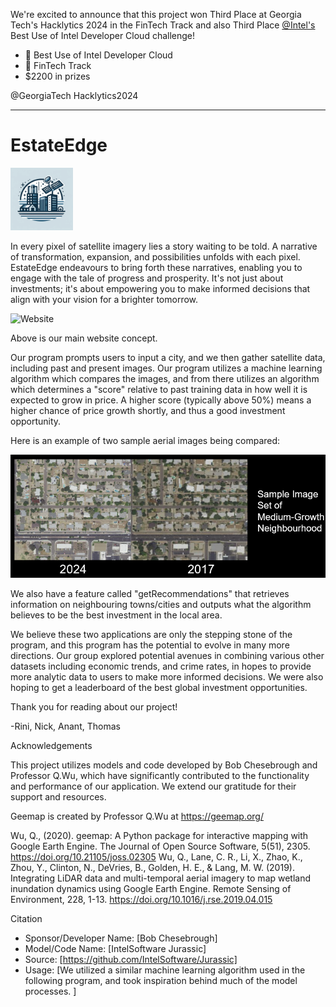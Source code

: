 We're excited to announce that this project won Third Place at Georgia Tech's Hacklytics 2024 in the FinTech Track and also Third Place [@Intel's](https://pages.github.com/](https://github.com/intel)) Best Use of Intel Developer Cloud challenge!

- 🥉 Best Use of Intel Developer Cloud
- 🥉 FinTech Track
- $2200 in prizes

@GeorgiaTech Hacklytics2024

____________________________________________________________________________________________________________________________________________________________________________________

# EstateEdge

<img src="Estate.png" alt="Logo" width="100" height="100">

In every pixel of satellite imagery lies a story waiting to be told. A narrative of transformation, expansion, and possibilities unfolds with each pixel. EstateEdge endeavours to bring forth these narratives, enabling you to engage with the tale of progress and prosperity. It's not just about investments; it's about empowering you to make informed decisions that align with your vision for a brighter tomorrow.


![Website](Screenshot_2024-02-11_at_8.14.07_AM.png)

Above is our main website concept. 

Our program prompts users to input a city, and we then gather satellite data, including past and present images. Our program utilizes a machine learning algorithm which compares the images, and from there utilizes an algorithm which determines a "score" relative to past training data in how well it is expected to grow in price. A higher score (typically above 50%) means a higher chance of price growth shortly, and thus a good investment opportunity. 

Here is an example of two sample aerial images being compared:

![Sample](image.png)

We also have a feature called "getRecommendations" that retrieves information on neighbouring towns/cities and outputs what the algorithm believes to be the best investment in the local area. 

We believe these two applications are only the stepping stone of the program, and this program has the potential to evolve in many more directions. Our group explored potential avenues in combining various other datasets including economic trends, and crime rates, in hopes to provide more analytic data to users to make more informed decisions. We were also hoping to get a leaderboard of the best global investment opportunities.

Thank you for reading about our project!

-Rini, Nick, Anant, Thomas


Acknowledgements


This project utilizes models and code developed by Bob Chesebrough and Professor Q.Wu, which have significantly contributed to the functionality and performance of our application. We extend our gratitude for their support and resources.

Geemap is created by Professor Q.Wu at https://geemap.org/

Wu, Q., (2020). geemap: A Python package for interactive mapping with Google Earth Engine. The Journal of Open Source Software, 5(51), 2305. https://doi.org/10.21105/joss.02305
Wu, Q., Lane, C. R., Li, X., Zhao, K., Zhou, Y., Clinton, N., DeVries, B., Golden, H. E., & Lang, M. W. (2019). Integrating LiDAR data and multi-temporal aerial imagery to map wetland inundation dynamics using Google Earth Engine. Remote Sensing of Environment, 228, 1-13. https://doi.org/10.1016/j.rse.2019.04.015 

Citation
- Sponsor/Developer Name: [Bob Chesebrough]
- Model/Code Name: [IntelSoftware Jurassic]
- Source: [https://github.com/IntelSoftware/Jurassic]
- Usage: [We utilized a similar machine learning algorithm used in the following program, and took inspiration behind much of the model processes. ]

